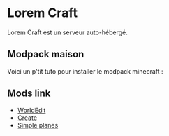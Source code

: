 # Lorem Craft

Lorem Craft est un serveur auto-hébergé.

## Modpack maison

Voici un p'tit tuto pour installer le modpack minecraft :

## Mods link

* [WorldEdit](https://www.curseforge.com/minecraft/mc-mods/worldedit/files/3922622)
* [Create]()
* [Simple planes]()
